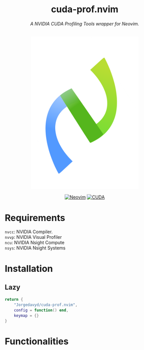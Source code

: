 <div align="center">


# cuda-prof.nvim
###### A NVIDIA CUDA Profiling Tools wrapper for Neovim.
<img height="480" src="/assets/cuda-prof-logo.png" />

[![Neovim](https://img.shields.io/badge/Neovim-blue.svg?style=for-the-badge&logo=neovim)](https://neovim.io)
[![CUDA](https://img.shields.io/badge/CUDA-green.svg?style=for-the-badge&logo=nvidia)](https://neovim.io)

</div>

# Requirements
`nvcc`: NVIDIA Compiler. \
`nvvp`: NVIDIA Visual Profiler \
`ncu`: NVIDIA Nsight Compute \
`nsys`: NVIDIA Nsight Systems

# Installation
## Lazy
```lua
return {
    "Jorgedavyd/cuda-prof.nvim",
    config = function() end,
    keymap = {}
}
```

# Functionalities


